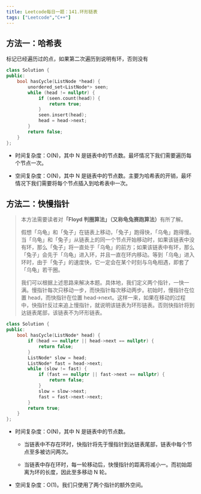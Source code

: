 ```yaml
---
title: Leetcode每日一题：141.环形链表
tags: ["Leetcode","C++"]
---
```


## 方法一：哈希表

标记已经遍历过的点，如果第二次遍历到说明有环，否则没有

~~~c++
class Solution {
public:
    bool hasCycle(ListNode *head) {
        unordered_set<ListNode*> seen;
        while (head != nullptr) {
            if (seen.count(head)) {
                return true;
            }
            seen.insert(head);
            head = head->next;
        }
        return false;
    }
};
~~~

* 时间复杂度：O(N)，其中 N 是链表中的节点数。最坏情况下我们需要遍历每个节点一次。

* 空间复杂度：O(N)，其中 N 是链表中的节点数。主要为哈希表的开销，最坏情况下我们需要将每个节点插入到哈希表中一次。

## 方法二：快慢指针

> 本方法需要读者对<b>「Floyd 判圈算法」（又称龟兔赛跑算法）</b>有所了解。
>
> 假想「乌龟」和「兔子」在链表上移动，「兔子」跑得快，「乌龟」跑得慢。当「乌龟」和「兔子」从链表上的同一个节点开始移动时，如果该链表中没有环，那么「兔子」将一直处于「乌龟」的前方；如果该链表中有环，那么「兔子」会先于「乌龟」进入环，并且一直在环内移动。等到「乌龟」进入环时，由于「兔子」的速度快，它一定会在某个时刻与乌龟相遇，即套了「乌龟」若干圈。
>
> 我们可以根据上述思路来解决本题。具体地，我们定义两个指针，一快一满。慢指针每次只移动一步，而快指针每次移动两步。初始时，慢指针在位置 head，而快指针在位置 head->next。这样一来，如果在移动的过程中，快指针反过来追上慢指针，就说明该链表为环形链表。否则快指针将到达链表尾部，该链表不为环形链表。
>

~~~c++
class Solution {
public:
    bool hasCycle(ListNode* head) {
        if (head == nullptr || head->next == nullptr) {
            return false;
        }
        ListNode* slow = head;
        ListNode* fast = head->next;
        while (slow != fast) {
            if (fast == nullptr || fast->next == nullptr) {
                return false;
            }
            slow = slow->next;
            fast = fast->next->next;
        }
        return true;
    }
};
~~~

* 时间复杂度：O(N)，其中 N 是链表中的节点数。

  * 当链表中不存在环时，快指针将先于慢指针到达链表尾部，链表中每个节点至多被访问两次。

  * 当链表中存在环时，每一轮移动后，快慢指针的距离将减小一。而初始距离为环的长度，因此至多移动 N 轮。

* 空间复杂度：O(1)。我们只使用了两个指针的额外空间。